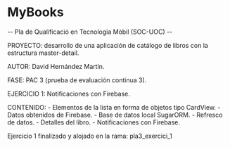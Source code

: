# MyBooks

-- Pla de Qualificació en Tecnologia Mòbil (SOC-UOC) --

PROYECTO: desarrollo de una aplicación de catálogo de libros con la estructura master-detail.

AUTOR: David Hernández Martín.

FASE: PAC 3 (prueba de evaluación continua 3).

EJERCICIO 1: Notificaciones con Firebase.

CONTENIDO:
            - Elementos de la lista en forma de objetos tipo CardView.
            - Datos obtenidos de Firebase.
            - Base de datos local SugarORM.
            - Refresco de datos.
            - Detalles del libro.
            - Notificaciones con Firebase.


Ejercicio 1 finalizado y alojado en la rama: pla3_exercici_1
